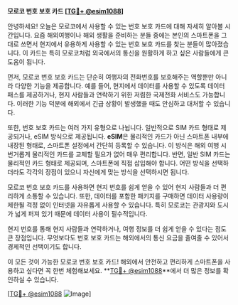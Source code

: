 **모로코 번호 보호 카드 [[TG💪+ @esim1088](https://t.me/s/esim1088)]**

안녕하세요! 오늘은 모로코에서 사용할 수 있는 번호 보호 카드에 대해 자세히 알아볼 시간입니다. 요즘 해외여행이나 해외 생활을 준비하는 분들 중에는 본인의 스마트폰을 그대로 쓰면서 현지에서 유용하게 사용할 수 있는 번호 보호 카드를 찾는 분들이 많아졌습니다. 이 카드는 특히 모로코처럼 외국에서의 통신을 원활하게 하고 싶은 사람들에게 큰 도움이 됩니다.

먼저, 모로코 번호 보호 카드는 단순히 여행자의 전화번호를 보호해주는 역할뿐만 아니라 다양한 기능을 제공합니다. 예를 들어, 현지에서 데이터를 사용할 수 있도록 데이터 패스를 제공하거나, 현지 사람들과 연락하기 위한 저렴한 국제전화 서비스도 가능합니다. 이러한 기능 덕분에 해외에서 긴급 상황이 발생했을 때도 안심하고 대처할 수 있습니다.

또한, 번호 보호 카드는 여러 가지 유형으로 나뉩니다. 일반적으로 SIM 카드 형태로 제공되거나, eSIM 방식으로 제공됩니다. **eSIM**은 물리적인 카드가 아닌 스마트폰 내부에 내장된 형태로, 스마트폰 설정에서 간단히 등록할 수 있습니다. 이 방식은 해외 여행 시 번거롭게 물리적인 카드를 교체할 필요가 없어 매우 편리합니다. 반면, 일반 SIM 카드는 물리적인 카드 형태로 제공되며, 스마트폰에 직접 삽입해야 합니다. 어떤 방식을 선택하더라도 각각의 장점이 있으니 자신에게 맞는 방식을 선택하시면 됩니다.

모로코 번호 보호 카드를 사용하면 현지 번호를 쉽게 얻을 수 있어 현지 사람들과 더 편리하게 소통할 수 있습니다. 또한, 데이터를 포함한 패키지를 구매하면 데이터 사용량이 제한될 걱정 없이 인터넷을 자유롭게 사용할 수 있습니다. 특히 모로코는 관광지와 도시가 넓게 퍼져 있기 때문에 데이터 사용이 필수적입니다.

현지 번호를 통해 현지 사람들과 연락하거나, 여행 정보를 더 쉽게 얻을 수 있다는 점도 큰 장점입니다. 무엇보다도 번호 보호 카드는 해외에서의 통신 요금을 줄여줄 수 있어서 경제적인 선택이기도 합니다.

이 모든 것이 가능한 모로코 번호 보호 카드! 해외에서 안전하고 편리하게 스마트폰을 사용하고 싶다면 꼭 한번 체험해보세요. **[TG💪+ @esim1088](https://t.me/s/esim1088)**에서 더 많은 정보를 확인하실 수 있습니다.

[[TG💪+ @esim1088](https://t.me/s/esim1088) ![Image](https://i.postimg.cc/Y0z9fWf4/image.png)]
